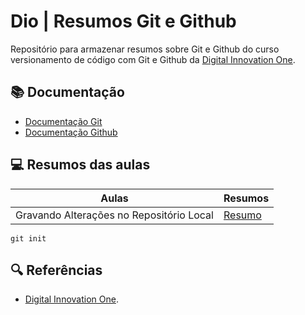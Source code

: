 
# Dio | Resumos Git e Github

Repositório para armazenar resumos sobre Git e Github do curso versionamento de código com Git e Github da [Digital Innovation One](https://www.dio.me/).

## 📚 Documentação
- [Documentação Git](https://git-scm.com/doc)
- [Documentação Github](https://docs.github.com)

## 💻 Resumos das aulas

| Aulas | Resumos |
|-------|---------|
| Gravando Alterações no Repositório Local | [Resumo]()

```
git init
```

## 🔍 Referências
- [Digital Innovation One]().
